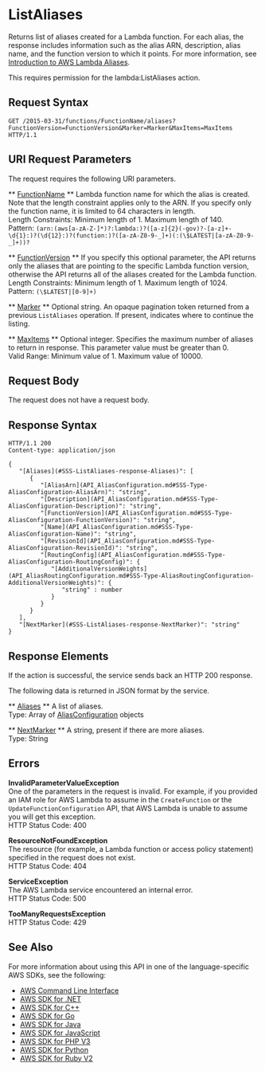 # ListAliases<a name="API_ListAliases"></a>

Returns list of aliases created for a Lambda function\. For each alias, the response includes information such as the alias ARN, description, alias name, and the function version to which it points\. For more information, see [Introduction to AWS Lambda Aliases](https://docs.aws.amazon.com/lambda/latest/dg/aliases-intro.html)\.

This requires permission for the lambda:ListAliases action\.

## Request Syntax<a name="API_ListAliases_RequestSyntax"></a>

```
GET /2015-03-31/functions/FunctionName/aliases?FunctionVersion=FunctionVersion&Marker=Marker&MaxItems=MaxItems HTTP/1.1
```

## URI Request Parameters<a name="API_ListAliases_RequestParameters"></a>

The request requires the following URI parameters\.

 ** [FunctionName](#API_ListAliases_RequestSyntax) **   <a name="SSS-ListAliases-request-FunctionName"></a>
Lambda function name for which the alias is created\. Note that the length constraint applies only to the ARN\. If you specify only the function name, it is limited to 64 characters in length\.  
Length Constraints: Minimum length of 1\. Maximum length of 140\.  
Pattern: `(arn:(aws[a-zA-Z-]*)?:lambda:)?([a-z]{2}(-gov)?-[a-z]+-\d{1}:)?(\d{12}:)?(function:)?([a-zA-Z0-9-_]+)(:(\$LATEST|[a-zA-Z0-9-_]+))?` 

 ** [FunctionVersion](#API_ListAliases_RequestSyntax) **   <a name="SSS-ListAliases-request-FunctionVersion"></a>
If you specify this optional parameter, the API returns only the aliases that are pointing to the specific Lambda function version, otherwise the API returns all of the aliases created for the Lambda function\.  
Length Constraints: Minimum length of 1\. Maximum length of 1024\.  
Pattern: `(\$LATEST|[0-9]+)` 

 ** [Marker](#API_ListAliases_RequestSyntax) **   <a name="SSS-ListAliases-request-Marker"></a>
Optional string\. An opaque pagination token returned from a previous `ListAliases` operation\. If present, indicates where to continue the listing\.

 ** [MaxItems](#API_ListAliases_RequestSyntax) **   <a name="SSS-ListAliases-request-MaxItems"></a>
Optional integer\. Specifies the maximum number of aliases to return in response\. This parameter value must be greater than 0\.  
Valid Range: Minimum value of 1\. Maximum value of 10000\.

## Request Body<a name="API_ListAliases_RequestBody"></a>

The request does not have a request body\.

## Response Syntax<a name="API_ListAliases_ResponseSyntax"></a>

```
HTTP/1.1 200
Content-type: application/json

{
   "[Aliases](#SSS-ListAliases-response-Aliases)": [ 
      { 
         "[AliasArn](API_AliasConfiguration.md#SSS-Type-AliasConfiguration-AliasArn)": "string",
         "[Description](API_AliasConfiguration.md#SSS-Type-AliasConfiguration-Description)": "string",
         "[FunctionVersion](API_AliasConfiguration.md#SSS-Type-AliasConfiguration-FunctionVersion)": "string",
         "[Name](API_AliasConfiguration.md#SSS-Type-AliasConfiguration-Name)": "string",
         "[RevisionId](API_AliasConfiguration.md#SSS-Type-AliasConfiguration-RevisionId)": "string",
         "[RoutingConfig](API_AliasConfiguration.md#SSS-Type-AliasConfiguration-RoutingConfig)": { 
            "[AdditionalVersionWeights](API_AliasRoutingConfiguration.md#SSS-Type-AliasRoutingConfiguration-AdditionalVersionWeights)": { 
               "string" : number 
            }
         }
      }
   ],
   "[NextMarker](#SSS-ListAliases-response-NextMarker)": "string"
}
```

## Response Elements<a name="API_ListAliases_ResponseElements"></a>

If the action is successful, the service sends back an HTTP 200 response\.

The following data is returned in JSON format by the service\.

 ** [Aliases](#API_ListAliases_ResponseSyntax) **   <a name="SSS-ListAliases-response-Aliases"></a>
A list of aliases\.  
Type: Array of [AliasConfiguration](API_AliasConfiguration.md) objects

 ** [NextMarker](#API_ListAliases_ResponseSyntax) **   <a name="SSS-ListAliases-response-NextMarker"></a>
A string, present if there are more aliases\.  
Type: String

## Errors<a name="API_ListAliases_Errors"></a>

 **InvalidParameterValueException**   
One of the parameters in the request is invalid\. For example, if you provided an IAM role for AWS Lambda to assume in the `CreateFunction` or the `UpdateFunctionConfiguration` API, that AWS Lambda is unable to assume you will get this exception\.  
HTTP Status Code: 400

 **ResourceNotFoundException**   
The resource \(for example, a Lambda function or access policy statement\) specified in the request does not exist\.  
HTTP Status Code: 404

 **ServiceException**   
The AWS Lambda service encountered an internal error\.  
HTTP Status Code: 500

 **TooManyRequestsException**   
HTTP Status Code: 429

## See Also<a name="API_ListAliases_SeeAlso"></a>

For more information about using this API in one of the language\-specific AWS SDKs, see the following:
+  [AWS Command Line Interface](https://docs.aws.amazon.com/goto/aws-cli/lambda-2015-03-31/ListAliases) 
+  [AWS SDK for \.NET](https://docs.aws.amazon.com/goto/DotNetSDKV3/lambda-2015-03-31/ListAliases) 
+  [AWS SDK for C\+\+](https://docs.aws.amazon.com/goto/SdkForCpp/lambda-2015-03-31/ListAliases) 
+  [AWS SDK for Go](https://docs.aws.amazon.com/goto/SdkForGoV1/lambda-2015-03-31/ListAliases) 
+  [AWS SDK for Java](https://docs.aws.amazon.com/goto/SdkForJava/lambda-2015-03-31/ListAliases) 
+  [AWS SDK for JavaScript](https://docs.aws.amazon.com/goto/AWSJavaScriptSDK/lambda-2015-03-31/ListAliases) 
+  [AWS SDK for PHP V3](https://docs.aws.amazon.com/goto/SdkForPHPV3/lambda-2015-03-31/ListAliases) 
+  [AWS SDK for Python](https://docs.aws.amazon.com/goto/boto3/lambda-2015-03-31/ListAliases) 
+  [AWS SDK for Ruby V2](https://docs.aws.amazon.com/goto/SdkForRubyV2/lambda-2015-03-31/ListAliases) 